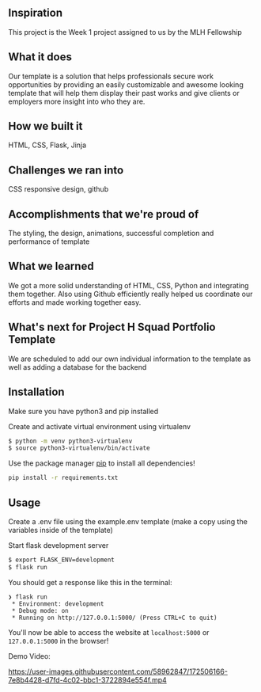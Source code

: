 ## Inspiration
This project is the Week 1 project assigned to us by the MLH Fellowship 

## What it does
Our template is a solution that helps professionals secure work opportunities by providing an easily customizable and awesome looking template that will help them display their past works and give clients or employers more insight into who they are.

## How we built it
HTML, CSS, Flask, Jinja

## Challenges we ran into
CSS responsive design, github

## Accomplishments that we're proud of
The styling, the design, animations, successful completion and performance of template

## What we learned
We got a more solid understanding of HTML, CSS, Python and integrating them together. Also using Github efficiently really helped us coordinate our efforts and made working together easy.

## What's next for Project H Squad Portfolio Template
We are scheduled to add our own individual information to the template as well as adding a database for the backend 

## Installation

Make sure you have python3 and pip installed

Create and activate virtual environment using virtualenv
```bash
$ python -m venv python3-virtualenv
$ source python3-virtualenv/bin/activate
```

Use the package manager [pip](https://pip.pypa.io/en/stable/) to install all dependencies!

```bash
pip install -r requirements.txt
```

## Usage

Create a .env file using the example.env template (make a copy using the variables inside of the template)

Start flask development server
```bash
$ export FLASK_ENV=development
$ flask run
```

You should get a response like this in the terminal:
```
❯ flask run
 * Environment: development
 * Debug mode: on
 * Running on http://127.0.0.1:5000/ (Press CTRL+C to quit)
```

You'll now be able to access the website at `localhost:5000` or `127.0.0.1:5000` in the browser!


Demo Video:

https://user-images.githubusercontent.com/58962847/172506166-7e8b4428-d7fd-4c02-bbc1-3722894e554f.mp4

